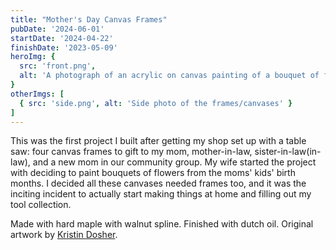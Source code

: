 ```yaml
---
title: "Mother's Day Canvas Frames"
pubDate: '2024-06-01'
startDate: '2024-04-22'
finishDate: '2023-05-09'
heroImg: {
  src: 'front.png',
  alt: 'A photograph of an acrylic on canvas painting of a bouquet of flowers in a hand made wooden frame.'
}
otherImgs: [
  { src: 'side.png', alt: 'Side photo of the frames/canvases' }
]
---
```


This was the first project I built after getting my shop set up with a table saw: four canvas frames to gift to my mom, mother-in-law, sister-in-law(in-law), and a new mom in our community group. My wife started the project with deciding to paint bouquets of flowers from the moms' kids' birth months. I decided all these canvases needed frames too, and it was the inciting incident to actually start making things at home and filling out my tool collection.

Made with hard maple with walnut spline. Finished with dutch oil. Original artwork by [Kristin Dosher](https://www.kristindosher.com/).